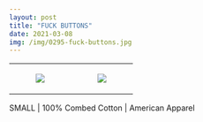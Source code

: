 ```yaml
---
layout: post
title: "FUCK BUTTONS"
date: 2021-03-08
img: /img/0295-fuck-buttons.jpg
---
```




<table style="width:100%;"><tr><td style="vertical-align:top;">
      <figure class="tmblr-full" data-orig-height="2048" data-orig-width="1365" data-orig-src="https://concertshirts.netlify.app/shirts/0295/0295-01.jpg"><img src="https://64.media.tumblr.com/5b02c78ca28f536c9ad17ba1aae70351/72d87e905f3680a6-80/s540x810/7d7cf48b2eea59364ec2fb90ae8321dbc9920d50.jpg" data-orig-height="2048" data-orig-width="1365" data-orig-src="https://concertshirts.netlify.app/shirts/0295/0295-01.jpg"/></figure></td>
    <td style="vertical-align:top;">
      <figure class="tmblr-full" data-orig-height="2048" data-orig-width="1365" data-orig-src="https://concertshirts.netlify.app/shirts/0295/0295-02.jpg"><img src="https://64.media.tumblr.com/b0ed0080c8e41386d78e46a3398e97bb/72d87e905f3680a6-02/s540x810/966cc0ab73f6e136001fb92f4f27db69229a35c6.jpg" data-orig-height="2048" data-orig-width="1365" data-orig-src="https://concertshirts.netlify.app/shirts/0295/0295-02.jpg"/></figure></td>
  </tr></table><p>
  SMALL | 100% Combed Cotton | American Apparel
</p>
